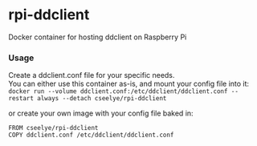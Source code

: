# rpi-ddclient
Docker container for hosting ddclient on Raspberry Pi

### Usage
Create a ddclient.conf file for your specific needs.  
You can either use this container as-is, and mount your config file into it:  
```docker run --volume ddclient.conf:/etc/ddclient/ddclient.conf --restart always --detach cseelye/rpi-ddclient```

or create your own image with your config file baked in:
```
FROM cseelye/rpi-ddclient
COPY ddclient.conf /etc/ddclient/ddclient.conf
```

